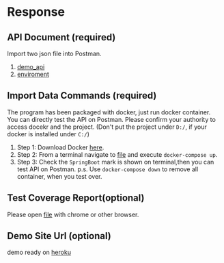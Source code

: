 # Response
## API Document (required)
  Import two json file into Postman.
   1. [demo_api](response/json_file/pharmacy.postman_demoApi.json)
   2. [enviroment](response/json_file/Docker.postman_environment.json)

## Import Data Commands (required)
  The program has been packaged with docker, just run docker container. You can directly test the API on Postman.
  Please confirm your authority to access docekr and the project.
  (Don't put the project under `D:/`, if your docker is installed under `C:/`)
  1. Step 1: Download Docker [here](https://www.docker.com/products/docker-desktop).
  2. Step 2: From a terminal navigate to [file](response) and execute `docker-compose up`.
  3. Step 3: Check the `SpringBoot` mark is shown on terminal,then you can test API on Postman.
  p.s. Use `docker-compose down` to remove all container, when you test over.

## Test Coverage Report(optional)
  Please open [file](response/coverage_report/index.html) with chrome or other browser.
  
## Demo Site Url (optional)
  demo ready on [heroku](#demo-site-url-optional)
